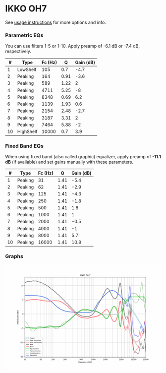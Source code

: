 # IKKO OH7
See [usage instructions](https://github.com/jaakkopasanen/AutoEq#usage) for more options and info.

### Parametric EQs
You can use filters 1-5 or 1-10. Apply preamp of -6.1 dB or -7.4 dB, respectively.

|   # | Type      |   Fc (Hz) |    Q |   Gain (dB) |
|-----|-----------|-----------|------|-------------|
|   1 | LowShelf  |       105 | 0.7  |        -4.7 |
|   2 | Peaking   |       164 | 0.91 |        -3.6 |
|   3 | Peaking   |       589 | 1.22 |         2   |
|   4 | Peaking   |      4711 | 5.25 |        -8   |
|   5 | Peaking   |      8348 | 0.69 |         6.2 |
|   6 | Peaking   |      1139 | 1.93 |         0.6 |
|   7 | Peaking   |      2154 | 2.48 |        -2.7 |
|   8 | Peaking   |      3187 | 3.31 |         2   |
|   9 | Peaking   |      7464 | 5.88 |        -2   |
|  10 | HighShelf |     10000 | 0.7  |         3.9 |

### Fixed Band EQs
When using fixed band (also called graphic) equalizer, apply preamp of **-11.1 dB** (if available) and set gains manually with these parameters.

|   # | Type    |   Fc (Hz) |    Q |   Gain (dB) |
|-----|---------|-----------|------|-------------|
|   1 | Peaking |        31 | 1.41 |        -5.4 |
|   2 | Peaking |        62 | 1.41 |        -2.9 |
|   3 | Peaking |       125 | 1.41 |        -4.3 |
|   4 | Peaking |       250 | 1.41 |        -1.8 |
|   5 | Peaking |       500 | 1.41 |         1.8 |
|   6 | Peaking |      1000 | 1.41 |         1   |
|   7 | Peaking |      2000 | 1.41 |        -0.5 |
|   8 | Peaking |      4000 | 1.41 |        -1   |
|   9 | Peaking |      8000 | 1.41 |         5.7 |
|  10 | Peaking |     16000 | 1.41 |        10.8 |

### Graphs
![](./IKKO%20OH7.png)
